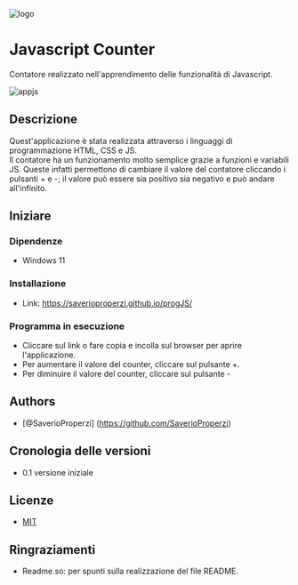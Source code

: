 ![logo](progettojs/assets/img/logo.png)

# Javascript Counter    
Contatore realizzato nell'apprendimento delle funzionalità di Javascript.  


![appjs](https://github.com/SaverioProperzi/progJS/assets/160963255/d3b749a0-8bcc-4f5a-bb1d-ca78df515f4d)






## Descrizione    
Quest'applicazione è stata realizzata attraverso i linguaggi di programmazione HTML, CSS e JS.  
Il contatore ha un funzionamento molto semplice grazie a funzioni e variabili JS. Queste infatti permettono di cambiare il valore del contatore cliccando i pulsanti + e -; il valore può essere sia positivo sia negativo e può andare all'infinito.    

## Iniziare   
### Dipendenze   
- Windows 11   
    
### Installazione   
- Link: https://saverioproperzi.github.io/progJS/          

### Programma in esecuzione   
- Cliccare sul link o fare copia e incolla sul browser per aprire l'applicazione.    
- Per aumentare il valore del counter, cliccare sul pulsante +.
- Per diminuire il valore del counter, cliccare sul pulsante -



## Authors

- [@SaverioProperzi] (https://github.com/SaverioProperzi)


## Cronologia delle versioni   
- 0.1 versione iniziale
## Licenze

- [MIT](https://choosealicense.com/licenses/mit/)


## Ringraziamenti 
 - Readme.so: per spunti sulla realizzazione del file README.
